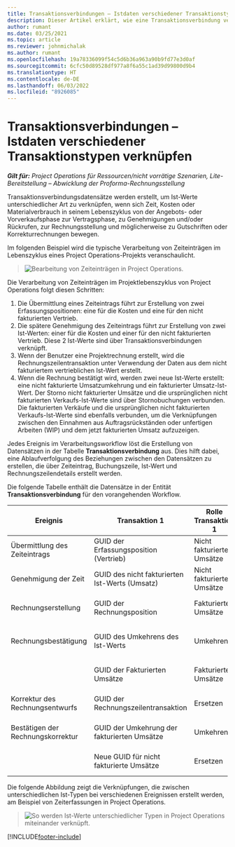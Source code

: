 ```yaml
---
title: Transaktionsverbindungen – Istdaten verschiedener Transaktionstypen verknüpfen
description: Dieser Artikel erklärt, wie eine Transaktionsverbindung verwendet wird, um verschiedene Arten von Ist-Daten miteinander zu verknüpfen, um die Rentabilität, den Rechnungsrückstand und die Berechnung von fakturierten und nicht fakturierten Umsätzen zu verfolgen.
author: rumant
ms.date: 03/25/2021
ms.topic: article
ms.reviewer: johnmichalak
ms.author: rumant
ms.openlocfilehash: 19a78336099f54c5d6b36a963a90b9fd77e3d0af
ms.sourcegitcommit: 6cfc50d89528df977a8f6a55c1ad39d99800d9b4
ms.translationtype: HT
ms.contentlocale: de-DE
ms.lasthandoff: 06/03/2022
ms.locfileid: "8926085"
---
```

# <a name="transaction-connections---link-actuals-of-different-transaction-types"></a>Transaktionsverbindungen – Istdaten verschiedener Transaktionstypen verknüpfen

_**Gilt für:** Project Operations für Ressourcen/nicht vorrätige Szenarien, Lite-Bereitstellung – Abwicklung der Proforma-Rechnungsstellung_

Transaktionsverbindungsdatensätze werden erstellt, um Ist-Werte unterschiedlicher Art zu verknüpfen, wenn sich Zeit, Kosten oder Materialverbrauch in seinem Lebenszyklus von der Angebots- oder Vorverkaufsphase zur Vertragsphase, zu Genehmigungen und/oder Rückrufen, zur Rechnungsstellung und möglicherweise zu Gutschriften oder Korrekturrechnungen bewegen.

Im folgenden Beispiel wird die typische Verarbeitung von Zeiteinträgen im Lebenszyklus eines Project Operations-Projekts veranschaulicht.

> ![Bearbeitung von Zeiteinträgen in Project Operations.](media/basic-guide-17.png)

Die Verarbeitung von Zeiteinträgen im Projektlebenszyklus von Project Operations folgt diesen Schritten: 

1. Die Übermittlung eines Zeiteintrags führt zur Erstellung von zwei Erfassungspositionen: eine für die Kosten und eine für den nicht fakturierten Vertrieb. 
2. Die spätere Genehmigung des Zeiteintrags führt zur Erstellung von zwei Ist-Werten: einer für die Kosten und einer für den nicht fakturierten Vertrieb. Diese 2 Ist-Werte sind über Transaktionsverbindungen verknüpft.
3. Wenn der Benutzer eine Projektrechnung erstellt, wird die Rechnungszeilentransaktion unter Verwendung der Daten aus dem nicht fakturiertem vertrieblichen Ist-Wert erstellt.
4. Wenn die Rechnung bestätigt wird, werden zwei neue Ist-Werte erstellt: eine nicht fakturierte Umsatzumkehrung und ein fakturierter Umsatz-Ist-Wert. Der Storno nicht fakturierter Umsätze und die ursprünglichen nicht fakturierten Verkaufs-Ist-Werte sind über Stornobuchungen verbunden. Die fakturierten Verkäufe und die ursprünglichen nicht fakturierten Verkaufs-Ist-Werte sind ebenfalls verbunden, um die Verknüpfungen zwischen den Einnahmen aus Auftragsrückständen oder unfertigen Arbeiten (WIP) und dem jetzt fakturierten Umsatz aufzuzeigen.   

Jedes Ereignis im Verarbeitungsworkflow löst die Erstellung von Datensätzen in der Tabelle  **Transaktionsverbindung** aus. Dies hilft dabei, eine Ablaufverfolgung des Beziehungen zwischen den Datensätzen zu erstellen, die über Zeiteintrag, Buchungszeile, Ist-Wert und Rechnungszeilendetails erstellt werden.

Die folgende Tabelle enthält die Datensätze in der Entität **Transaktionsverbindung** für den vorangehenden Workflow.

|Ereignis                   |Transaktion 1                 |Rolle Transaktion 1 |Typ Transaktion 1       |Transaktion 2          |Rolle Transaktion 2 |Typ Transaktion 2 |
|------------------------|------------------------------|---------------|-----------------------------|-----------------------------|-------------------|-------------------|
|Übermittlung des Zeiteintrags   |GUID der Erfassungsposition (Vertrieb)     |Nicht fakturierte Umsätze |msdyn_journalline            |GUID der Erfassungsposition (Kosten)     |Kosten            |msdyn_journalline  |
|Genehmigung der Zeit           |GUID des nicht fakturierten Ist-Werts (Umsatz)  |Nicht fakturierte Umsätze |msdyn_actual                 |GUID des Kosten-Istwerts (Kosten)       |Kosten            |msdyn_actual       |
|Rechnungserstellung        |GUID der Rechnungsposition      |Fakturierte Umsätze   |msdyn_invoicelinetransaction |GUID des nicht fakturierten Umsatz-Istwerts   |Nicht fakturierte Umsätze  |msdyn_actual       |
|Rechnungsbestätigung    |GUID des Umkehrens des Ist-Werts         |Umkehren      |msdyn_actual                 |GUID der ursprünglichen nicht fakturierten Umsätze |Original        |msdyn_actual       |
|                        |GUID der Fakturierten Umsätze             |Fakturierte Umsätze   |msdyn_actual                 |GUID des nicht fakturierten Umsatz-Istwerts   |Nicht fakturierte Umsätze  |msdyn_actual       |
|Korrektur des Rechnungsentwurfs |GUID der Rechnungszeilentransaktion|Ersetzen      |msdyn_invoicelinetransaction |GUID der Fakturierten Umsätze            |Original        |msdyn_actual       |
|Bestätigen der Rechnungskorrektur|GUID der Umkehrung der fakturierten Umsätze  |Umkehren      |msdyn_actual                 |GUID der Fakturierten Umsätze            |Original        |msdyn_actual       |
|                        |Neue GUID für nicht fakturierte Umsätze |Ersetzen            |msdyn_actual                 |GUID der Fakturierten Umsätze            |Original        |msdyn_actual       |


Die folgende Abbildung zeigt die Verknüpfungen, die zwischen unterschiedlichen Ist-Typen bei verschiedenen Ereignissen erstellt werden, am Beispiel von Zeiterfassungen in Project Operations.

> ![So werden Ist-Werte unterschiedlicher Typen in Project Operations miteinander verknüpft.](media/TransactionConnections.png)

[!INCLUDE[footer-include](../includes/footer-banner.md)]
